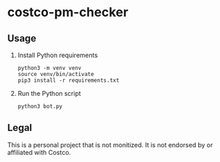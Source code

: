 # costco-pm-checker

## Usage

1. Install Python requirements
    ```
    python3 -m venv venv
    source venv/bin/activate
    pip3 install -r requirements.txt
    ```
1. Run the Python script 
    ```
    python3 bot.py
    ```

## Legal

This is a personal project that is not monitized. It is not endorsed by or affiliated with Costco. 